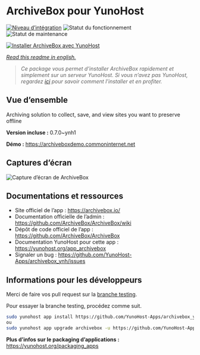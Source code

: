 <!--
N.B.: This README was automatically generated by https://github.com/YunoHost/apps/tree/master/tools/README-generator
It shall NOT be edited by hand.
-->

# ArchiveBox pour YunoHost

[![Niveau d’intégration](https://dash.yunohost.org/integration/archivebox.svg)](https://dash.yunohost.org/appci/app/archivebox) ![Statut du fonctionnement](https://ci-apps.yunohost.org/ci/badges/archivebox.status.svg) ![Statut de maintenance](https://ci-apps.yunohost.org/ci/badges/archivebox.maintain.svg)

[![Installer ArchiveBox avec YunoHost](https://install-app.yunohost.org/install-with-yunohost.svg)](https://install-app.yunohost.org/?app=archivebox)

*[Read this readme in english.](./README.md)*

> *Ce package vous permet d’installer ArchiveBox rapidement et simplement sur un serveur YunoHost.
Si vous n’avez pas YunoHost, regardez [ici](https://yunohost.org/#/install) pour savoir comment l’installer et en profiter.*

## Vue d’ensemble

Archiving solution to collect, save, and view sites you want to preserve offline


**Version incluse :** 0.7.0~ynh1

**Démo :** https://archiveboxdemo.commoninternet.net

## Captures d’écran

![Capture d’écran de ArchiveBox](./doc/screenshots/screenshot_archivebox1.png)

## Documentations et ressources

* Site officiel de l’app : <https://archivebox.io/>
* Documentation officielle de l’admin : <https://github.com/ArchiveBox/ArchiveBox/wiki>
* Dépôt de code officiel de l’app : <https://github.com/ArchiveBox/ArchiveBox>
* Documentation YunoHost pour cette app : <https://yunohost.org/app_archivebox>
* Signaler un bug : <https://github.com/YunoHost-Apps/archivebox_ynh/issues>

## Informations pour les développeurs

Merci de faire vos pull request sur la [branche testing](https://github.com/YunoHost-Apps/archivebox_ynh/tree/testing).

Pour essayer la branche testing, procédez comme suit.

``` bash
sudo yunohost app install https://github.com/YunoHost-Apps/archivebox_ynh/tree/testing --debug
ou
sudo yunohost app upgrade archivebox -u https://github.com/YunoHost-Apps/archivebox_ynh/tree/testing --debug
```

**Plus d’infos sur le packaging d’applications :** <https://yunohost.org/packaging_apps>